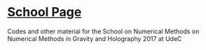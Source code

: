 # [School Page](http://www2.udec.cl/~juoliva/nrandholography.html)
Codes and other material for the School on Numerical Methods on Numerical Methods in Gravity and Holography 2017 at UdeC

